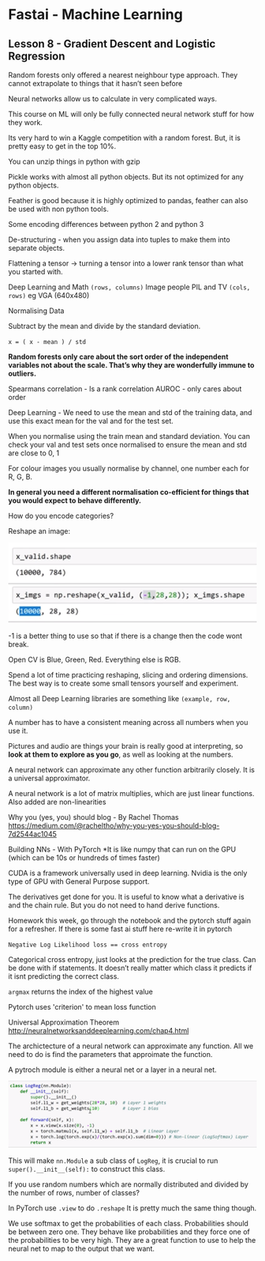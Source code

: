 # Fastai - Machine Learning
## Lesson 8 - Gradient Descent and Logistic Regression


Random forests only offered a nearest neighbour type approach. They cannot extrapolate to things that it hasn’t seen before

Neural networks allow us to calculate in very complicated ways.

This course on ML will only be fully connected neural network stuff for how they work.

Its very hard to win a Kaggle competition with a random forest. But, it is pretty easy to get in the top 10%.

You can unzip things in python with gzip

Pickle works with almost all python objects. But its not optimized for any python objects.

Feather is good because it is highly optimized to pandas, feather can also be used with non python tools.

Some encoding differences between python 2 and python 3

De-structuring - when you assign data into tuples to make them into separate objects.

Flattening a tensor -> turning a tensor into a lower rank tensor than what you started with.

Deep Learning and Math `(rows, columns)`
Image people PIL and TV `(cols, rows)` eg VGA (640x480)

Normalising Data

Subtract by the mean and divide by the standard deviation.

`x = ( x - mean ) / std`

**Random forests only care about the sort order of the independent variables not about the scale. That’s why they are wonderfully immune to outliers.**

Spearmans correlation - Is a rank correlation
AUROC - only cares about order

Deep Learning - We need to use the mean and std of the training data, and use this exact mean for the val and for the test set.

When you normalise using the train mean and standard deviation. You can check your val and test sets once normalised to ensure the mean and std are close to 0, 1

For colour images you usually normalise by channel, one number each for R, G, B.

**In general you need a different normalisation co-efficient for things that you would expect to behave differently.**

How do you encode categories?

Reshape an image:

![Alt text](images/L8_reshape.png?raw=true)

-1 is a better thing to use so that if there is a change then the code wont break.

Open CV is Blue, Green, Red. Everything else is RGB. 

Spend a lot of time practicing reshaping, slicing and ordering dimensions. The best way is to create some small tensors yourself and experiment.

Almost all Deep Learning libraries are something like `(example, row, column)`

A number has to have a consistent meaning across all numbers when you use it.

Pictures and audio are things your brain is really good at interpreting, so **look at them to explore as you go**, as well as looking at the numbers.

A neural network can approximate any other function arbitrarily closely. It is a universal approximator.

A neural network is a lot of matrix multiplies, which are just linear functions. Also added are non-linearities

Why you (yes, you) should blog - By Rachel Thomas
https://medium.com/@racheltho/why-you-yes-you-should-blog-7d2544ac1045

Building NNs - With PyTorch
*It is like numpy that can run on the GPU (which can be 10s or hundreds of times faster)

CUDA is a framework universally used in deep learning. Nvidia is the only type of GPU with General Purpose support.

The derivatives get done for you. It is useful to know what a derivative is and the chain rule. But you do not need to hand derive functions.

Homework this week, go through the notebook and the pytorch stuff again for a refresher. If there is some fast ai stuff here re-write it in pytorch

`Negative Log Likelihood loss == cross entropy`

Categorical cross entropy, just looks at the prediction for the true class. Can be done with if statements. It doesn’t really matter which class it predicts if it isnt predicting the correct class.

`argmax` returns the index of the highest value

Pytorch uses 'criterion' to mean loss function

Universal Approximation Theorem
http://neuralnetworksanddeeplearning.com/chap4.html

The archictecture of a neural network can approximate any function. All we need to do is find the parameters that approimate the function.

A pytroch module is either a neural net or a layer in a neural net.

![Alt text](images/L8_pytorch_LR.png?raw=true)

This will make `nn.Module` a sub class of `LogReg`, it is crucial to run `super().__init__(self):` to construct this class.

If you use random numbers which are normally distributed and divided by the number of rows, number of classes?

In PyTorch use `.view` to do `.reshape` It is pretty much the same thing though.

We use softmax to get the probabilities of each class. Probabilities should be between zero one. They behave like probabilities and they force one of the probabilities to be very high. They are a great function to use to help the neural net to map to the output that we want.
